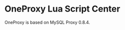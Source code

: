 OneProxy Lua Script Center
===================================

OneProxy is based on MySQL Proxy 0.8.4.
